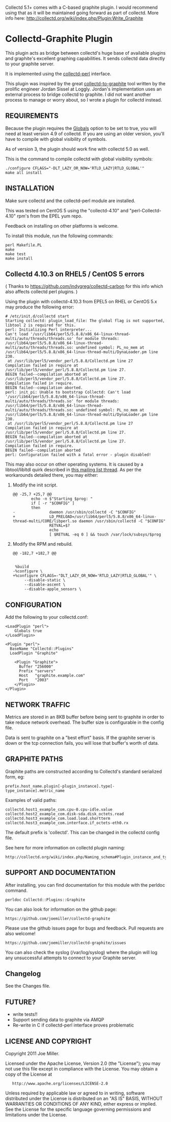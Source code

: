 Collectd 5.1+ comes with a C-based graphite plugin. I would recommend using that as it will be maintained 
going forward as part of collectd. More info here: http://collectd.org/wiki/index.php/Plugin:Write_Graphite

Collectd-Graphite Plugin
========================

This plugin acts as bridge between collectd's huge base
of available plugins and graphite's excellent graphing
capabilities. It sends collectd data directly
to your graphite server.

It is implemented using the [collectd-perl](http://collectd.org/documentation/manpages/collectd-perl.5.shtml)
interface.

This plugin was inspired by the great [collectd-to-graphite](https://github.com/loggly/collectd-to-graphite)
tool written by the prolific engineer Jordan Sissel at Loggly.
Jordan's implementation uses an external process to bridge
collectd to graphite. I did not want another process to
manage or worry about, so I wrote a plugin for collectd
instead.


REQUIREMENTS
------------
Because the plugin requires the [Globals](http://collectd.org/wiki/index.php/Plugin:Perl#Globals) 
option to be set to true, you will need at least version 4.9 of collectd.
If you are using an older version, you'll have to compile with global visibility of symbols.

As of version 3, the plugin should work fine with collectd 5.0 as well.

This is the command to compile collectd with global visibility symbols:

	./configure CFLAGS="-DLT_LAZY_OR_NOW='RTLD_LAZY|RTLD_GLOBAL'"
	make all install


INSTALLATION
------------

Make sure collectd and the collectd-perl module are installed.

This was tested on CentOS 5 using the "collectd-4.10" and 
"perl-Collectd-4.10" rpm's from the EPEL yum repo.

Feedback on installing on other platforms is welcome.

To install this module, run the following commands:

	perl Makefile.PL
	make
	make test
	make install

Collectd 4.10.3 on RHEL5 / CentOS 5 errors
------------------------------------------

( Thanks to https://github.com/indygreg/collectd-carbon for this info which also affects collectd perl plugins. )

Using the plugin with collectd-4.10.3 from EPEL5 on RHEL or CentOS 5.x may produce the following error:

    # /etc/init.d/collectd start
    Starting collectd: plugin_load_file: The global flag is not supported, libtool 2 is required for this.
    perl: Initializing Perl interpreter...
    Can't load '/usr/lib64/perl5/5.8.8/x86_64-linux-thread-multi/auto/threads/threads.so' for module threads: /usr/lib64/perl5/5.8.8/x86_64-linux-thread-multi/auto/threads/threads.so: undefined symbol: PL_no_mem at /usr/lib64/perl5/5.8.8/x86_64-linux-thread-multi/DynaLoader.pm line 230.
     at /usr/lib/perl5/vendor_perl/5.8.8/Collectd.pm line 27
    Compilation failed in require at /usr/lib/perl5/vendor_perl/5.8.8/Collectd.pm line 27.
    BEGIN failed--compilation aborted at /usr/lib/perl5/vendor_perl/5.8.8/Collectd.pm line 27.
    Compilation failed in require.
    BEGIN failed--compilation aborted.
    perl: init_pi: Unable to bootstrap Collectd: Can't load '/usr/lib64/perl5/5.8.8/x86_64-linux-thread-multi/auto/threads/threads.so' for module threads: /usr/lib64/perl5/5.8.8/x86_64-linux-thread-multi/auto/threads/threads.so: undefined symbol: PL_no_mem at /usr/lib64/perl5/5.8.8/x86_64-linux-thread-multi/DynaLoader.pm line 230.
     at /usr/lib/perl5/vendor_perl/5.8.8/Collectd.pm line 27
    Compilation failed in require at /usr/lib/perl5/vendor_perl/5.8.8/Collectd.pm line 27.
    BEGIN failed--compilation aborted at /usr/lib/perl5/vendor_perl/5.8.8/Collectd.pm line 27.
    Compilation failed in require.
    BEGIN failed--compilation aborted
    perl: Configuration failed with a fatal error - plugin disabled!
    
This may also occur on other operating systems. It is caused by a libtool/libltdl quirk described in [this mailing list thread](http://mailman.verplant.org/pipermail/collectd/2008-March/001616.html). As per the workarounds detailed there, you may either:

 1. Modify the init script.

        @@ -25,7 +25,7 @@
                echo -n $"Starting $prog: "
                if [ -r "$CONFIG" ]
                then
        -               daemon /usr/sbin/collectd -C "$CONFIG"
        +               LD_PRELOAD=/usr/lib64/perl5/5.8.8/x86_64-linux-thread-multi/CORE/libperl.so daemon /usr/sbin/collectd -C "$CONFIG"
                        RETVAL=$?
                        echo
                        [ $RETVAL -eq 0 ] && touch /var/lock/subsys/$prog

 1. Modify the RPM and rebuild.

        @@ -182,7 +182,7 @@


         %build
        -%configure \
        +%configure CFLAGS=-"DLT_LAZY_OR_NOW='RTLD_LAZY|RTLD_GLOBAL'" \
             --disable-static \
             --disable-ascent \
             --disable-apple_sensors \

CONFIGURATION
-------------

Add the following to your collectd.conf:

	<LoadPlugin "perl">
		Globals true
	</LoadPlugin>

	<Plugin "perl">
	  BaseName "Collectd::Plugins"
	  LoadPlugin "Graphite"

		<Plugin "Graphite">
		  Buffer "256000"
		  Prefix "servers"
		  Host   "graphite.example.com"
		  Port   "2003"
		</Plugin>
	</Plugin>


NETWORK TRAFFIC
---------------

Metrics are stored in an 8KB buffer before being
sent to graphite in order to take reduce network
overhead. The buffer size is configurable in the
config file.

Data is sent to graphite on a "best effort" 
basis. If the graphite server is down or the tcp 
connection fails, you will lose that buffer's worth
of data.
 

GRAPHITE PATHS
--------------

Graphite paths are constructed according to Collectd's standard
serialized form, eg:

	prefix.host_name.plugin[-plugin_instance].type[-type_instance].metric_name

Examples of valid paths:

	collectd.host1_example_com.cpu-0.cpu-idle.value
	collectd.host2_example_com.disk-sda.disk_octets.read
	collectd.host3_example_com.load.load.shortterm
	collectd.host3_example_com.interface.if_octets-eth0.rx

The default prefix is 'collectd'.  This can be changed in the 
collectd config file.

See here for more information on collectd plugin naming:

    http://collectd.org/wiki/index.php/Naming_schema#Plugin_instance_and_type_instance


SUPPORT AND DOCUMENTATION
-------------------------

After installing, you can find documentation for this module with the
perldoc command.

    perldoc Collectd::Plugins::Graphite

You can also look for information on the github page:

	https://github.com/joemiller/collectd-graphite

Please use the github issues page for bugs and feedback. Pull
requests are also welcome!

	https://github.com/joemiller/collectd-graphite/issues

You can also check the syslog (/var/log/syslog) where the plugin 
will log any unsuccessful attempts to connect to your Graphite server.

Changelog
---------
See the Changes file.

FUTURE?
-------

- write tests!!
- Support sending data to graphite via AMQP
- Re-write in C if collectd-perl interface proves problematic


LICENSE AND COPYRIGHT
---------------------

Copyright 2011 Joe Miller.

   Licensed under the Apache License, Version 2.0 (the "License");
   you may not use this file except in compliance with the License.
   You may obtain a copy of the License at

       http://www.apache.org/licenses/LICENSE-2.0

   Unless required by applicable law or agreed to in writing, software
   distributed under the License is distributed on an "AS IS" BASIS,
   WITHOUT WARRANTIES OR CONDITIONS OF ANY KIND, either express or implied.
   See the License for the specific language governing permissions and
   limitations under the License.
